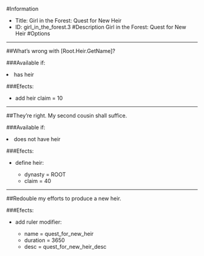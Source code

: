 #Information
 - Title: Girl in the Forest: Quest for New Heir
 - ID: girl_in_the_forest.3
#Description
Girl in the Forest: Quest for New Heir
#Options

___
##What’s wrong with [Root.Heir.GetName]?

###Available if:
<li>has heir</li>

###Efects:<ul><li>add heir claim = 10</li></ul>

___
##They’re right. My second cousin shall suffice.

###Available if:
<li>does not have heir</li>

###Efects:<ul><li>define heir:</li><ul><li>dynasty = ROOT</li><li>claim = 40</li></ul></ul>

___
##Redouble my efforts to produce a new heir.

###Efects:<ul><li>add ruler modifier:</li><ul><li>name = quest_for_new_heir</li><li>duration = 3650</li><li>desc = quest_for_new_heir_desc</li></ul></ul>
